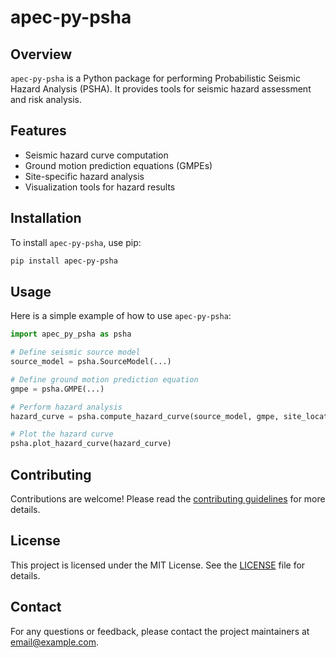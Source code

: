 # apec-py-psha

## Overview

`apec-py-psha` is a Python package for performing Probabilistic Seismic Hazard Analysis (PSHA). It provides tools for seismic hazard assessment and risk analysis.

## Features

- Seismic hazard curve computation
- Ground motion prediction equations (GMPEs)
- Site-specific hazard analysis
- Visualization tools for hazard results

## Installation

To install `apec-py-psha`, use pip:

```bash
pip install apec-py-psha
```

## Usage

Here is a simple example of how to use `apec-py-psha`:

```python
import apec_py_psha as psha

# Define seismic source model
source_model = psha.SourceModel(...)

# Define ground motion prediction equation
gmpe = psha.GMPE(...)

# Perform hazard analysis
hazard_curve = psha.compute_hazard_curve(source_model, gmpe, site_location)

# Plot the hazard curve
psha.plot_hazard_curve(hazard_curve)
```

## Contributing

Contributions are welcome! Please read the [contributing guidelines](CONTRIBUTING.md) for more details.

## License

This project is licensed under the MIT License. See the [LICENSE](LICENSE) file for details.

## Contact

For any questions or feedback, please contact the project maintainers at [email@example.com](mailto:email@example.com).